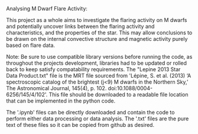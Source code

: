 Analysing M Dwarf Flare Activity:

This project as a whole aims to investigate the flaring activity on M dwarfs and potentially uncover links between the flaring activity and characteristics, and the properties of the star.
This may allow conclusions to be drawn on the internal convective structure and magnetic activity purely based on flare data.

Note: Be sure to use compatible library versions before running the code, as throughout the projects development, libraries had to be updated or rolled back to keep satisfy compatability requirements. The "Lepine 2013 Star Data Product.txt" file is the MRT file sourced from 'Lépine, S. et al. (2013) ‘A spectroscopic catalog of the brightest (j<9) M dwarfs in the Northern Sky,’ The Astronomical Journal, 145(4), p. 102. doi:10.1088/0004-6256/145/4/102'. This file should be downloaded to a readable file location that can be implemented in the python code.  

The '.ipynb' files can be directly downloaded and contain the code to perform either data processing or data analysis. The '.txt' files are the pure text of these files so it can be copied from github as desired.
